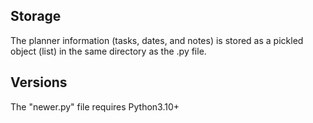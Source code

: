 ## Storage

The planner information (tasks, dates, and notes) is stored as a pickled object (list) in the same directory as the .py file.

## Versions

The "newer.py" file requires Python3.10+

